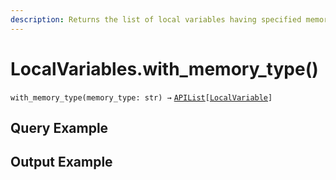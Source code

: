 ```yaml
---
description: Returns the list of local variables having specified memory type.
---
```


# LocalVariables.with\_memory\_type()

`with_memory_type(memory_type: str) →` [`APIList`](../../../iterables/apilist.md)`[`[`LocalVariable`](../localvariable.md)`]`



## Query Example



## Output Example


